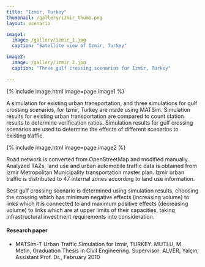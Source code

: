 ```yaml
---
title: "Izmir, Turkey"
thumbnail: /gallery/izmir_thumb.png
layout: scenario

image1:
  image: /gallery/izmir_1.jpg
  caption: "Satellite view of Izmir, Turkey"

image2:
  image: /gallery/izmir_2.jpg
  caption: "Three gulf crossing scenarios for Izmir, Turkey"
    
---
```

{% include image.html image=page.image1 %}

A simulation for existing urban transportation, and three simulations for gulf crossing scenarios, for Izmir, Turkey are made using MATSim. Simulation results for existing urban transportation are compared to count station results to determine verification ratios. Simulation results for gulf crossing scenarios are used to determine the effects of different scenarios to existing traffic.

{% include image.html image=page.image2 %}

Road network is converted from OpenStreetMap and modified manually. Analyzed TAZs, land use and urban automobile traffic data is obtained from Izmir Metropolitan Municipality transportation master plan. Izmir urban traffic is distributed to 47 internal zones according to land use information.

Best gulf crossing scenario is determined using simulation results, choosing the crossing which has minimum negative effects (increasing volume) to links which it is connected to and maximum positive effects (decreasing volume) to links which are at upper limits of their capacities, taking infrastructural investment requirements into consideration.

#### Research paper

- MATSim-T Urban Traffic Simulation for Izmir, TURKEY. MUTLU, M. Metin, Graduation Thesis in Civil Engineering. 
Supervisor: ALVER, Yalçın, Assistant Prof. Dr., February 2010


